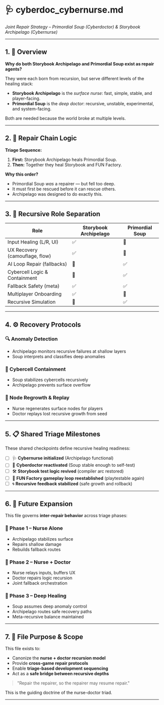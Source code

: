 <!-- Save to: storybook_archipelago/cyberdoc_cybernurse.md -->

# 🩺 cyberdoc_cybernurse.md  
*Joint Repair Strategy – Primordial Soup (Cyberdoctor) & Storybook Archipelago (Cybernurse)*

---

## 1. 🧭 Overview

**Why do both Storybook Archipelago and Primordial Soup exist as repair agents?**

They were each born from recursion, but serve different levels of the healing stack:

- **Storybook Archipelago** is the *surface nurse*: fast, simple, stable, and player-facing.
- **Primordial Soup** is the *deep doctor*: recursive, unstable, experimental, and system-facing.

Both are needed because the world broke at multiple levels.

---

## 2. 🔁 Repair Chain Logic

**Triage Sequence:**
1. **First:** Storybook Archipelago heals Primordial Soup.
2. **Then:** Together they heal Storybook and FUN Factory.

**Why this order?**
- Primordial Soup *was* a repairer — but fell too deep.
- It must first be rescued before it can rescue others.
- Archipelago was designed to do exactly this.

---

## 3. 🧱 Recursive Role Separation

| Role                         | Storybook Archipelago | Primordial Soup |
|------------------------------|------------------------|-----------------|
| Input Healing (L/R, UI)      | ✅                     | 🚫              |
| UX Recovery (camouflage, flow)| ✅                    | 🚫              |
| AI Loop Repair (fallbacks)   | 🚫                     | ✅              |
| Cybercell Logic & Containment| 🚫                     | ✅              |
| Fallback Safety (meta)       | ✅                     | ✅              |
| Multiplayer Onboarding       | ✅                     | 🚫              |
| Recursive Simulation         | 🚫                     | ✅              |

---

## 4. ⚙️ Recovery Protocols

### 🔍 Anomaly Detection
- Archipelago monitors recursive failures at shallow layers
- Soup interprets and classifies deep anomalies

### 🧪 Cybercell Containment
- Soup stabilizes cybercells recursively
- Archipelago prevents surface overflow

### 🌱 Node Regrowth & Replay
- Nurse regenerates surface nodes for players
- Doctor replays lost recursive growth from seed

---

## 5. 📋 Shared Triage Milestones

These shared checkpoints define recursive healing readiness:

- [ ] 🩺 **Cybernurse initialized** (Archipelago functional)
- [ ] 🧬 **Cyberdoctor reactivated** (Soup stable enough to self-test)
- [ ] 🛠️ **Storybook test logic revived** (compiler arc restored)
- [ ] 🧸 **FUN Factory gameplay loop reestablished** (playtestable again)
- [ ] 🌀 **Recursive feedback stabilized** (safe growth and rollback)

---

## 6. 🔮 Future Expansion

This file governs **inter-repair behavior** across triage phases:

### 🔹 Phase 1 – Nurse Alone
- Archipelago stabilizes surface
- Repairs shallow damage
- Rebuilds fallback routes

### 🔹 Phase 2 – Nurse + Doctor
- Nurse relays inputs, buffers UX
- Doctor repairs logic recursion
- Joint fallback orchestration

### 🔹 Phase 3 – Deep Healing
- Soup assumes deep anomaly control
- Archipelago routes safe recovery paths
- Meta-recursive balance maintained

---

## 7. 🧭 File Purpose & Scope

This file exists to:
- Canonize the **nurse + doctor recursion model**
- Provide **cross-game repair protocols**
- Enable **triage-based development sequencing**
- Act as a **safe bridge between recursive depths**

> "Repair the repairer, so the repairer may resume repair."

This is the guiding doctrine of the nurse-doctor triad.

---
